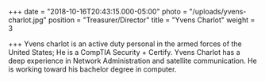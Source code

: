 +++
date = "2018-10-16T20:43:15.000-05:00"
photo = "/uploads/yvens-charlot.jpg"
position = "Treasurer/Director"
title = "Yvens Charlot"
weight = 3

+++
Yvens charlot is an active duty personal in the armed forces of the United States; He is a CompTIA Security + Certify. Yvens Charlot has a deep experience in Network Administration and satellite communication. He is working toward his bachelor degree in computer.